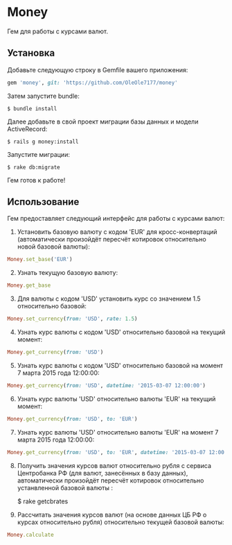 # Money

Гем для работы с курсами валют.

## Установка

Добавьте следующую строку в Gemfile вашего приложения:

```ruby
gem 'money', git: 'https://github.com/OleOle7177/money'
```
Затем запустите bundle: 

    $ bundle install

Далее добавьте в свой проект миграции базы данных и модели ActiveRecord:

	$ rails g money:install 

Запустите миграции: 

	$ rake db:migrate

Гем готов к работе! 

## Использование 

Гем предоставляет следующий интерфейс для работы с курсами валют: 

1) Установить базовую валюту с кодом 'EUR' для кросс-конвертаций (автоматически произойдёт пересчёт котировок относительно новой базовой валюты): 
```ruby
Money.set_base('EUR')
```
2) Узнать текущую базовую валюту: 
```ruby
Money.get_base
```
3) Для валюты с кодом 'USD' установить курс со значением 1.5 относительно базовой: 
```ruby
Money.set_currency(from: 'USD', rate: 1.5)
```
4) Узнать курс валюты с кодом 'USD' относительно базовой на текущий момент: 
```ruby
Money.get_currency(from: 'USD')
```
5) Узнать курс валюты с кодом 'USD' относительно базовой на момент 7 марта 2015 года 12:00:00:  
```ruby
Money.get_currency(from: 'USD', datetime: '2015-03-07 12:00:00')
```
6) Узнать курс валюты 'USD' относительно валюты 'EUR' на текущий момент: 
```ruby
Money.get_currency(from: 'USD', to: 'EUR')
```
7) Узнать курс валюты 'USD' относительно валюты 'EUR' на момент 7 марта 2015 года 12:00:00: 
```ruby
Money.get_currency(from: 'USD', to: 'EUR', datetime: '2015-03-07 12:00:00')
```
8) Получить значения курсов валют относительно рубля с сервиса Центробанка РФ (для валют, занесённых в базу данных), автоматически произойдёт пересчёт котировок относительно устанвленной базовой валюты : 

	$ rake getcbrates

9) Рассчитать значения курсов валют (на основе данных ЦБ РФ о курсах относительно рубля) относительно текущей базовой валюты: 
```ruby
Money.calculate
```



